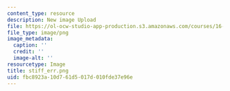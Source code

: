 ```yaml
---
content_type: resource
description: New image Upload
file: https://ol-ocw-studio-app-production.s3.amazonaws.com/courses/16-90-computational-methods-in-aerospace-engineering-spring-2014/fbc8923a10d761d5017d010fde37e96e_stiff_err.png
file_type: image/png
image_metadata:
  caption: ''
  credit: ''
  image-alt: ''
resourcetype: Image
title: stiff_err.png
uid: fbc8923a-10d7-61d5-017d-010fde37e96e
---
```

